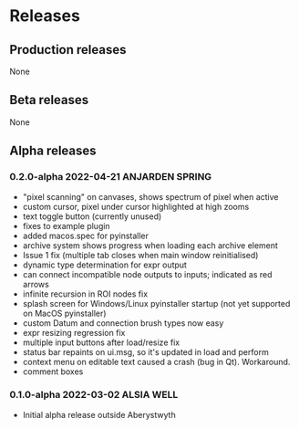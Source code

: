# Releases

## Production releases
None

## Beta releases
None

## Alpha releases

### 0.2.0-alpha 2022-04-21 ANJARDEN SPRING

* "pixel scanning" on canvases, shows spectrum of pixel when active
* custom cursor, pixel under cursor highlighted at high zooms
* text toggle button (currently unused)
* fixes to example plugin
* added macos.spec for pyinstaller
* archive system shows progress when loading each archive element
* Issue 1 fix (multiple tab closes when main window reinitialised)
* dynamic type determination for expr output
* can connect incompatible node outputs to inputs; indicated as red arrows
* infinite recursion in ROI nodes fix
* splash screen for Windows/Linux pyinstaller startup (not yet supported
on MacOS pyinstaller)
* custom Datum and connection brush types now easy
* expr resizing regression fix
* multiple input buttons after load/resize fix
* status bar repaints on ui.msg, so it's updated in load and perform
* context menu on editable text caused a crash (bug in Qt). Workaround.
* comment boxes

### 0.1.0-alpha 2022-03-02 ALSIA WELL

* Initial alpha release outside Aberystwyth

